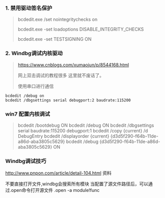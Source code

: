 ### 1. 禁用驱动签名保护

> bcdedit.exe /set nointegritychecks on
>
> bcdedit.exe -set loadoptions DISABLE_INTEGRITY_CHECKS
>
> bcdedit.exe -set TESTSIGNING ON



### 2. Windbg调试内核驱动

> https://www.cnblogs.com/xumaojun/p/8544168.html
>
> 网上双击调试的教程很多 这里就不废话了。
>
> 使用串口进行通信

```
bcdedit /debug on
bcdedit /dbgsettings serial debugport:2 baudrate:115200
```

### win7 配置内核调试

> bcdedit /bootdebug ON
> bcdedit /debug ON
> bcdedit /dbgsettings serial baudrate:115200 debugport:1
> bcdedit /copy {current} /d DebugEntry
> bcdedit /displayorder {current} {d3d5f290-f64b-11de-a86d-aba3805c5629}
> bcdedit /debug {d3d5f290-f64b-11de-a86d-aba3805c5629} ON


### Windbg调试技巧
http://www.pnpon.com/article/detail-104.html   资料

不要直接打开文件,windbg会搜索所有模块 
当配置了源文件路径后，可以通过.open命令打开源文件
.open -a module!func
